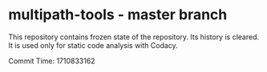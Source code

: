 # multipath-tools - master branch

This repository contains frozen state of the repository.
Its history is cleared. It is used only for static code
analysis with Codacy.

Commit Time: 1710833162